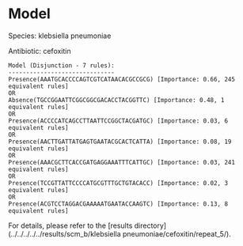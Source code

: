 
# Model

Species: klebsiella pneumoniae

Antibiotic: cefoxitin

```
Model (Disjunction - 7 rules):
------------------------------
Presence(AAATGCACCCCAGTCGTCATAACACGCCGCG) [Importance: 0.66, 245 equivalent rules]
OR
Absence(TGCCGGAATTCGGCGGCGACACCTACGGTTC) [Importance: 0.48, 1 equivalent rules]
OR
Presence(ACCCCATCAGCCTTAATTCCGGCTACGATGC) [Importance: 0.03, 6 equivalent rules]
OR
Presence(AACTTGATTATGAGTGAATACGCACTCATTA) [Importance: 0.08, 19 equivalent rules]
OR
Presence(AAACGCTTCACCGATGAGGAAATTTCATTGC) [Importance: 0.03, 241 equivalent rules]
OR
Presence(TCCGTTATTCCCCATGCGTTTGCTGTACACC) [Importance: 0.02, 3 equivalent rules]
OR
Presence(ACGTCCTAGGACGAAAAATGAATACCAAGTC) [Importance: 0.13, 8 equivalent rules]

```

For details, please refer to the [results directory](../../../../../results/scm_b/klebsiella pneumoniae/cefoxitin/repeat_5/).

